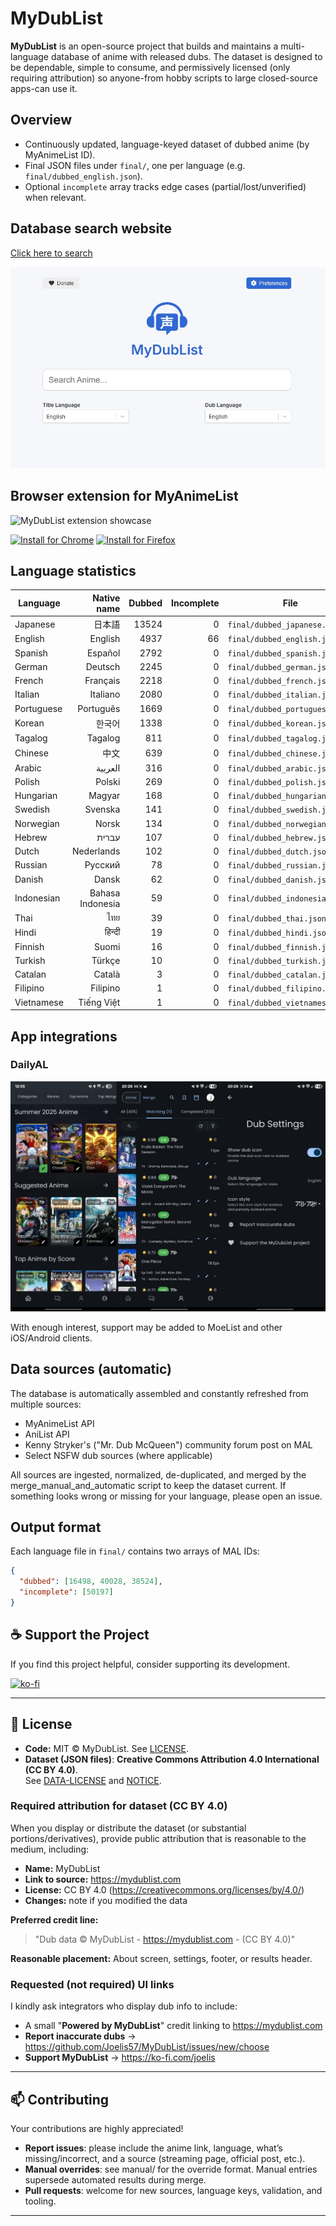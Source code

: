 # MyDubList

**MyDubList** is an open-source project that builds and maintains a multi-language database of anime with released dubs. The dataset is designed to be dependable, simple to consume, and permissively licensed (only requiring attribution) so anyone-from hobby scripts to large closed-source apps-can use it.

## Overview

- Continuously updated, language-keyed dataset of dubbed anime (by MyAnimeList ID).
- Final JSON files under `final/`, one per language (e.g. `final/dubbed_english.json`).
- Optional `incomplete` array tracks edge cases (partial/lost/unverified) when relevant.

## Database search website

[Click here to search](https://mydublist.com)

![MyDubList Search](https://raw.githubusercontent.com/Joelis57/MyDubList/main/images/mydublist.com.jpg)

## Browser extension for MyAnimeList

![MyDubList extension showcase](https://raw.githubusercontent.com/Joelis57/MyDubList/main/images/extension-showcase.gif)

[![Install for Chrome](https://img.shields.io/badge/Install-Chrome%20Web%20Store-4285F4?logo=google-chrome&logoColor=white)](https://chrome.google.com/webstore/detail/mydublist/hdpppphfhlhmehghmndopednfpbimkco)
[![Install for Firefox](https://img.shields.io/badge/Install-Firefox%20Add--ons-FF7139?logo=firefox-browser&logoColor=white)](https://addons.mozilla.org/en-US/firefox/addon/mydublist)

## Language statistics

<!-- LANG-STATS:START -->
| Language | Native name | Dubbed | Incomplete | File |
|---|---:|---:|---:|---|
| Japanese | 日本語 | 13524 | 0 | `final/dubbed_japanese.json` |
| English | English | 4937 | 66 | `final/dubbed_english.json` |
| Spanish | Español | 2792 | 0 | `final/dubbed_spanish.json` |
| German | Deutsch | 2245 | 0 | `final/dubbed_german.json` |
| French | Français | 2218 | 0 | `final/dubbed_french.json` |
| Italian | Italiano | 2080 | 0 | `final/dubbed_italian.json` |
| Portuguese | Português | 1669 | 0 | `final/dubbed_portuguese.json` |
| Korean | 한국어 | 1338 | 0 | `final/dubbed_korean.json` |
| Tagalog | Tagalog | 811 | 0 | `final/dubbed_tagalog.json` |
| Chinese | 中文 | 639 | 0 | `final/dubbed_chinese.json` |
| Arabic | العربية | 316 | 0 | `final/dubbed_arabic.json` |
| Polish | Polski | 269 | 0 | `final/dubbed_polish.json` |
| Hungarian | Magyar | 168 | 0 | `final/dubbed_hungarian.json` |
| Swedish | Svenska | 141 | 0 | `final/dubbed_swedish.json` |
| Norwegian | Norsk | 134 | 0 | `final/dubbed_norwegian.json` |
| Hebrew | עברית | 107 | 0 | `final/dubbed_hebrew.json` |
| Dutch | Nederlands | 102 | 0 | `final/dubbed_dutch.json` |
| Russian | Русский | 78 | 0 | `final/dubbed_russian.json` |
| Danish | Dansk | 62 | 0 | `final/dubbed_danish.json` |
| Indonesian | Bahasa Indonesia | 59 | 0 | `final/dubbed_indonesian.json` |
| Thai | ไทย | 39 | 0 | `final/dubbed_thai.json` |
| Hindi | हिन्दी | 19 | 0 | `final/dubbed_hindi.json` |
| Finnish | Suomi | 16 | 0 | `final/dubbed_finnish.json` |
| Turkish | Türkçe | 10 | 0 | `final/dubbed_turkish.json` |
| Catalan | Català | 3 | 0 | `final/dubbed_catalan.json` |
| Filipino | Filipino | 1 | 0 | `final/dubbed_filipino.json` |
| Vietnamese | Tiếng Việt | 1 | 0 | `final/dubbed_vietnamese.json` |
<!-- LANG-STATS:END -->

## App integrations

### DailyAL
![DailyAL integration](https://raw.githubusercontent.com/Joelis57/MyDubList/main/images/DailyAL.jpg)

With enough interest, support may be added to MoeList and other iOS/Android clients.

## Data sources (automatic)

The database is automatically assembled and constantly refreshed from multiple sources:

- MyAnimeList API
- AniList API
- Kenny Stryker's ("Mr. Dub McQueen") community forum post on MAL
- Select NSFW dub sources (where applicable)

All sources are ingested, normalized, de-duplicated, and merged by the merge_manual_and_automatic script to keep the dataset current. If something looks wrong or missing for your language, please open an issue.

## Output format

Each language file in `final/` contains two arrays of MAL IDs:

```json
{
  "dubbed": [16498, 40028, 38524],
  "incomplete": [50197]
}
```

## ☕ Support the Project

If you find this project helpful, consider supporting its development.

[![ko-fi](https://ko-fi.com/img/githubbutton_sm.svg)](https://ko-fi.com/joelis)

---

## 📄 License

- **Code:** MIT © MyDubList. See [LICENSE](./LICENSE).
- **Dataset (JSON files)**: **Creative Commons Attribution 4.0 International (CC BY 4.0)**.  
  See [DATA-LICENSE](./DATA-LICENSE) and [NOTICE](./NOTICE).

### Required attribution for dataset (CC BY 4.0)

When you display or distribute the dataset (or substantial portions/derivatives), provide public attribution that is reasonable to the medium, including:
- **Name:** MyDubList
- **Link to source:** https://mydublist.com
- **License:** CC BY 4.0 (https://creativecommons.org/licenses/by/4.0/)
- **Changes:** note if you modified the data

**Preferred credit line:**
> "Dub data © MyDubList - https://mydublist.com - (CC BY 4.0)"

**Reasonable placement:** About screen, settings, footer, or results header.

### Requested (not required) UI links

I kindly ask integrators who display dub info to include:
- A small "**Powered by MyDubList**" credit linking to https://mydublist.com  
- **Report inaccurate dubs** → https://github.com/Joelis57/MyDubList/issues/new/choose  
- **Support MyDubList** → https://ko-fi.com/joelis

---

## 📫 Contributing

Your contributions are highly appreciated!

- **Report issues**: please include the anime link, language, what’s missing/incorrect, and a source (streaming page, official post, etc.).
- **Manual overrides**: see manual/ for the override format. Manual entries supersede automated results during merge.
- **Pull requests**: welcome for new sources, language keys, validation, and tooling.

---
